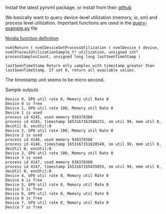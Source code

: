 Install the latest pynvml package, or install from their [github](https://github.com/gpuopenanalytics/pynvml)

We basically want to query device-level utilization (memory, io, sm) and process level utilization. Important functions are used in the [query-example.py](./query_example.py) file


[Nvidia function definition](https://docs.nvidia.com/deploy/nvml-api/group__nvmlGridQueries.html#group__nvmlGridQueries_1gb0ea5236f5e69e63bf53684a11c233bd)

```
nvmlReturn_t nvmlDeviceGetProcessUtilization ( nvmlDevice_t device, nvmlProcessUtilizationSample_t* utilization, unsigned int* processSamplesCount, unsigned long long lastSeenTimeStamp ) 
```

```
lastSeenTimeStamp Return only samples with timestamp greater than lastSeenTimeStamp. If set 0, return all available values.
```
The timestamp unit seems to be micro second.

Sample outputs
```
Device 0, GPU util rate 0, Memory util Rate 0
Device 0 is free
Device 1, GPU util rate 100, Memory util Rate 0
Device 1 is used
process id 4145, used memory 936378368
process id 4145, timestamp 1653167163586231, sm util 99, mem util 0, decUtil 0, encUtil:0
Device 2, GPU util rate 100, Memory util Rate 0
Device 2 is used
process id 4146, used memory 936378368
process id 4146, timestamp 1653167151828549, sm util 99, mem util 0, decUtil 0, encUtil:0
Device 3, GPU util rate 100, Memory util Rate 0
Device 3 is used
process id 4147, used memory 936378368
process id 4147, timestamp 1653167155435855, sm util 99, mem util 0, decUtil 0, encUtil:0
Device 4, GPU util rate 0, Memory util Rate 0
Device 4 is free
Device 5, GPU util rate 0, Memory util Rate 0
Device 5 is free
Device 6, GPU util rate 0, Memory util Rate 0
Device 6 is free
Device 7, GPU util rate 0, Memory util Rate 0
Device 7 is free

```
